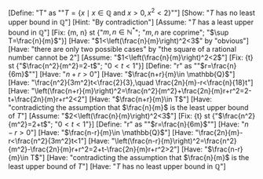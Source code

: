 [Define: "T" as ""$T = \{ x \mid x \in \mathbb{Q} \text{ and } x > 0, x^2 < 2 \}$""]
[Show: "$T$ has no least upper bound in $\mathbb{Q}$"]
[Hint: "By contradiction"]
[Assume: "$T$ has a least upper bound in $\mathbb{Q}$"]
[Fix: {m, n} st {"$m,n\in \mathbb{N}^*$"; "$m,n$ are coprime"; "$\sup T=\frac{n}{m}$"}]
[Have: "$1<\left(\frac{n}{m}\right)^2<3$" by "obvious"]
[Have: "there are only two possible cases" by "the square of a rational number cannot be 2"]
[Assume: "$1<\left(\frac{n}{m}\right)^2<2$"]
[Fix: {t} st {"$\frac{n^2}{m^2}=2-t$"; "$0<t<1$"}]
[Define: "r" as ""$r=\frac{n}{6m}$""]
[Have: "$n+r>0$"]
[Have: "$\frac{n+r}{m}\in \mathbb{Q}$"]
[Have: "\frac{n^2}{3m^2}t<\frac{2}{3},\quad \frac{2n}{m}-r<\frac{n}{18}t"]
[Have: "\left(\frac{n+r}{m}\right)^2=\frac{n^2}{m^2}+\frac{2n}{m}r+r^2=2-t+\frac{2n}{m}r+r^2<2"]
[Have: "$\frac{n+r}{m}\in T$"]
[Have: "contradicting the assumption that $\frac{n}{m}$ is the least upper bound of $T$"]
[Assume: "$2<\left(\frac{n}{m}\right)^2<3$"]
[Fix: {t} st {"$\frac{n^2}{m^2}=2+t$"; "$0<t<1$"}]
[Define: "r" as ""$r=\frac{n}{6m}$""]
[Have: "$n-r>0$"]
[Have: "$\frac{n-r}{m}\in \mathbb{Q}$"]
[Have: "\frac{2n}{m}-r<\frac{n^2}{3m^2}t<1"]
[Have: "\left(\frac{n-r}{m}\right)^2=\frac{n^2}{m^2}-\frac{2n}{m}r+r^2=2+t-\frac{2n}{m}r+r^2>2"]
[Have: "$\frac{n-r}{m}\in T$"]
[Have: "contradicting the assumption that $\frac{n}{m}$ is the least upper bound of $T$"]
[Have: "$T$ has no least upper bound in $\mathbb{Q}$"]